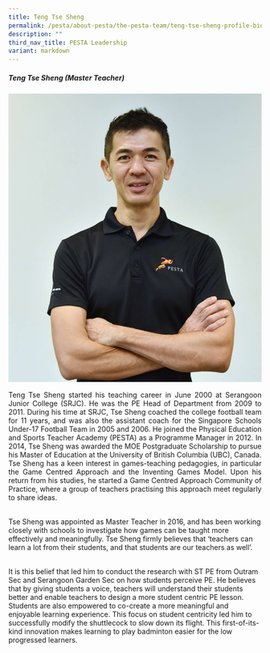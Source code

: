 ```yaml
---
title: Teng Tse Sheng
permalink: /pesta/about-pesta/the-pesta-team/teng-tse-sheng-profile-bio-2019/
description: ""
third_nav_title: PESTA Leadership
variant: markdown
---
```

##### Teng Tse Sheng (Master Teacher)

![](/images/Staff%20Photos/teng%20tse%20sheng.JPG)

<p style="text-align:justify">
Teng Tse Sheng started his teaching career in June 2000 at Serangoon Junior College (SRJC). He was the PE Head of Department from 2009 to 2011. During his time at SRJC, Tse Sheng coached the college football team for 11 years, and was also the assistant coach for the Singapore Schools Under-17 Football Team in 2005 and 2006. He joined the Physical Education and Sports Teacher Academy (PESTA) as a Programme Manager in 2012. In 2014, Tse Sheng was awarded the MOE Postgraduate Scholarship to pursue his Master of Education at the University of British Columbia (UBC), Canada. Tse Sheng has a keen interest in games-teaching pedagogies, in particular the Game Centred Approach and the Inventing Games Model. Upon his return from his studies, he started a Game Centred Approach Community of Practice, where a group of teachers practising this approach meet regularly to share ideas.<br><br>
	
Tse Sheng was appointed as Master Teacher in 2016, and has been working closely with schools to investigate how games can be taught more effectively and meaningfully. Tse Sheng firmly believes that ‘teachers can learn a lot from their students, and that students are our teachers as well’.<br><br>

It is this belief that led him to conduct the research with ST PE from Outram Sec and Serangoon Garden Sec on how students perceive PE. He believes that by giving students a voice, teachers will understand their students better and enable teachers to design a more student centric PE lesson. Students are also empowered to co-create a more meaningful and enjoyable learning experience. This focus on student centricity led him to successfully modify the shuttlecock to slow down its flight. This first-of-its-kind innovation makes learning to play badminton easier for the low progressed learners.</p>